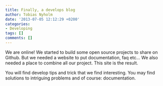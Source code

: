 ```yaml
---
title: Finally, a develops blog
author: Tobias Nyholm
date: '2013-07-05 12:12:29 +0200'
categories:
- Developing
tags: []
comments: []
---
```


We are online! We started to build some open source projects to share on Github. But we needed a website to put documentation, faq etc... We also needed a place to combine all our project. This site is the result.


You will find develop tips and trick that we find interesting. You may find solutions to intriguing problems and of course: documentation.

